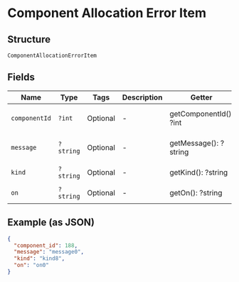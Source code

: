 
# Component Allocation Error Item

## Structure

`ComponentAllocationErrorItem`

## Fields

| Name | Type | Tags | Description | Getter | Setter |
|  --- | --- | --- | --- | --- | --- |
| `componentId` | `?int` | Optional | - | getComponentId(): ?int | setComponentId(?int componentId): void |
| `message` | `?string` | Optional | - | getMessage(): ?string | setMessage(?string message): void |
| `kind` | `?string` | Optional | - | getKind(): ?string | setKind(?string kind): void |
| `on` | `?string` | Optional | - | getOn(): ?string | setOn(?string on): void |

## Example (as JSON)

```json
{
  "component_id": 188,
  "message": "message0",
  "kind": "kind8",
  "on": "on0"
}
```

